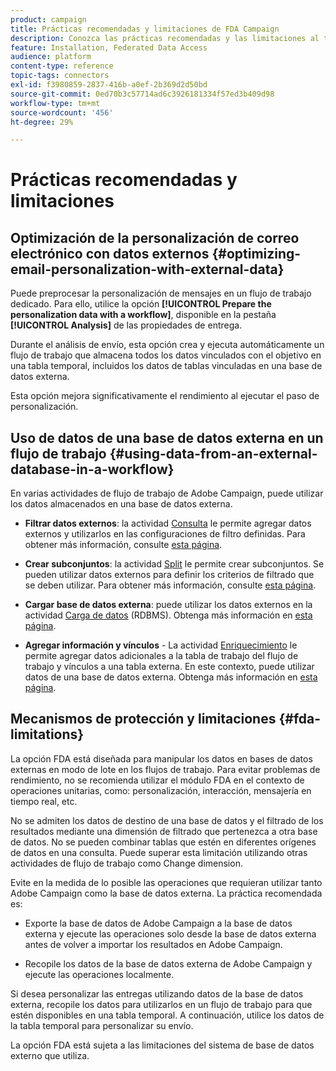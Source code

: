 ```yaml
---
product: campaign
title: Prácticas recomendadas y limitaciones de FDA Campaign
description: Conozca las prácticas recomendadas y las limitaciones al trabajar con una base de datos externa (FDA)
feature: Installation, Federated Data Access
audience: platform
content-type: reference
topic-tags: connectors
exl-id: f3980859-2837-416b-a0ef-2b369d2d50bd
source-git-commit: 0ed70b3c57714ad6c3926181334f57ed3b409d98
workflow-type: tm+mt
source-wordcount: '456'
ht-degree: 29%

---
```


# Prácticas recomendadas y limitaciones



## Optimización de la personalización de correo electrónico con datos externos {#optimizing-email-personalization-with-external-data}

Puede preprocesar la personalización de mensajes en un flujo de trabajo dedicado. Para ello, utilice la opción **[!UICONTROL Prepare the personalization data with a workflow]**, disponible en la pestaña **[!UICONTROL Analysis]** de las propiedades de entrega.

Durante el análisis de envío, esta opción crea y ejecuta automáticamente un flujo de trabajo que almacena todos los datos vinculados con el objetivo en una tabla temporal, incluidos los datos de tablas vinculadas en una base de datos externa.

Esta opción mejora significativamente el rendimiento al ejecutar el paso de personalización.

## Uso de datos de una base de datos externa en un flujo de trabajo {#using-data-from-an-external-database-in-a-workflow}

En varias actividades de flujo de trabajo de Adobe Campaign, puede utilizar los datos almacenados en una base de datos externa.

* **Filtrar datos externos**: la actividad [Consulta](../../workflow/using/targeting-data.md#selecting-data) le permite agregar datos externos y utilizarlos en las configuraciones de filtro definidas. Para obtener más información, consulte [esta página](../../workflow/using/targeting-data.md#selecting-data).

* **Crear subconjuntos**: la actividad [Split](../../workflow/using/split.md) le permite crear subconjuntos. Se pueden utilizar datos externos para definir los criterios de filtrado que se deben utilizar. Para obtener más información, consulte [esta página](../../workflow/using/split.md).

* **Cargar base de datos externa**: puede utilizar los datos externos en la actividad [Carga de datos](../../workflow/using/data-loading-rdbms.md) (RDBMS). Obtenga más información en [esta página](../../workflow/using/data-loading-rdbms.md).

* **Agregar información y vínculos** - La actividad [Enriquecimiento](../../workflow/using/enrichment.md) le permite agregar datos adicionales a la tabla de trabajo del flujo de trabajo y vínculos a una tabla externa. En este contexto, puede utilizar datos de una base de datos externa. Obtenga más información en [esta página](../../workflow/using/enrichment.md).

## Mecanismos de protección y limitaciones {#fda-limitations}

La opción FDA está diseñada para manipular los datos en bases de datos externas en modo de lote en los flujos de trabajo. Para evitar problemas de rendimiento, no se recomienda utilizar el módulo FDA en el contexto de operaciones unitarias, como: personalización, interacción, mensajería en tiempo real, etc.

No se admiten los datos de destino de una base de datos y el filtrado de los resultados mediante una dimensión de filtrado que pertenezca a otra base de datos. No se pueden combinar tablas que estén en diferentes orígenes de datos en una consulta. Puede superar esta limitación utilizando otras actividades de flujo de trabajo como Change dimension.

Evite en la medida de lo posible las operaciones que requieran utilizar tanto Adobe Campaign como la base de datos externa. La práctica recomendada es:

* Exporte la base de datos de Adobe Campaign a la base de datos externa y ejecute las operaciones solo desde la base de datos externa antes de volver a importar los resultados en Adobe Campaign.

* Recopile los datos de la base de datos externa de Adobe Campaign y ejecute las operaciones localmente.

Si desea personalizar las entregas utilizando datos de la base de datos externa, recopile los datos para utilizarlos en un flujo de trabajo para que estén disponibles en una tabla temporal. A continuación, utilice los datos de la tabla temporal para personalizar su envío.

La opción FDA está sujeta a las limitaciones del sistema de base de datos externo que utiliza.
